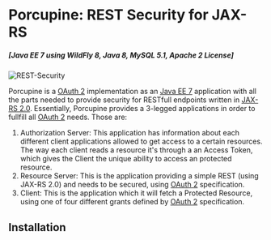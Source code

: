 # Porcupine: REST Security for JAX-RS
##### [Java EE 7 using WildFly 8, Java 8, MySQL 5.1, Apache 2 License]
![REST-Security](https://github.com/maltron/Porcupine/blob/master/server/javaee/7/porcupine/images/rest-security.jpg)

Porcupine is a [OAuth 2](http://oauth.net/2/) implementation as an [Java EE 7](http://www.oracle.com/technetwork/java/javaee/overview/index.html) application with all the parts needed to provide security for RESTfull endpoints written in [JAX-RS 2.0](https://jax-rs-spec.java.net/). Essentially, Porcupine provides a 3-legged applications in order to fullfill all [OAuth 2](http://oauth.net/2/) needs. Those are:

1. Authorization Server: This application has information about each different client applications allowed to get access to a certain resources. The way each client reads a resource it's through a an Access Token, which gives the Client the unique ability to access an protected resource.
2. Resource Server: This is the application providing a simple REST (using JAX-RS 2.0) and needs to be secured, using [OAuth 2](http://oauth.net/2) specification.
3. Client: This is the application which it will fetch a Protected Resource, using one of four different grants defined by [OAuth 2](http://oauth.net/2/) specification.

Installation
------------


